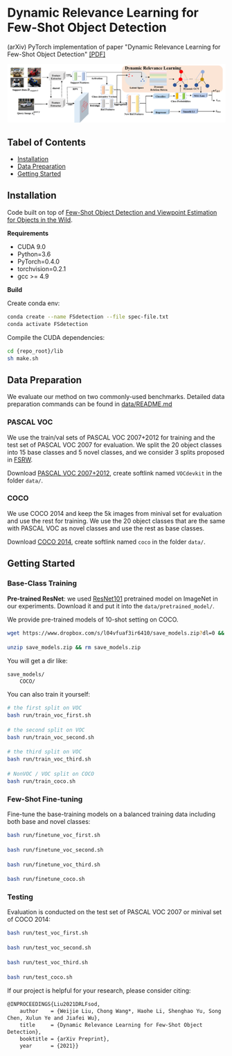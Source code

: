 ﻿# Dynamic Relevance Learning for Few-Shot Object Detection

(arXiv) PyTorch implementation of paper "Dynamic Relevance Learning for Few-Shot Object Detection"
[\[PDF\]](https://arxiv.org/abs/2108.02235)

<p align="center">
<img src="https://github.com/liuweijie19980216/DRL-for-FSOD/blob/master/imgs/figure2.png" width="800px" alt="teaser">
</p>




## Tabel of Contents
* [Installation](#installation)
* [Data Preparation](#data-preparation)
* [Getting Started](#getting-started)


## Installation

Code built on top of [Few-Shot Object Detection and Viewpoint Estimation for Objects in the Wild](https://github.com/YoungXIAO13/FewShotDetection).
 
**Requirements**

* CUDA 9.0
* Python=3.6
* PyTorch=0.4.0
* torchvision=0.2.1
* gcc >= 4.9 

**Build**

Create conda env:
```sh
conda create --name FSdetection --file spec-file.txt
conda activate FSdetection
```

Compile the CUDA dependencies:
```sh
cd {repo_root}/lib
sh make.sh
```

## Data Preparation

We evaluate our method on two commonly-used benchmarks. Detailed data preparation commands can be found in [data/README.md](https://github.com/YoungXIAO13/FewShotDetection/tree/master/data/README.md)

### PASCAL VOC
 
We use the train/val sets of PASCAL VOC 2007+2012 for training and the test set of PASCAL VOC 2007 for evaluation. 
We split the 20 object classes into 15 base classes and 5 novel classes, and we consider 3 splits proposed in [FSRW](https://github.com/ucbdrive/few-shot-object-detection/blob/master/fsdet/data/datasets/builtin_meta.py). 

Download [PASCAL VOC 2007+2012](http://host.robots.ox.ac.uk/pascal/VOC/), create softlink named ``VOCdevkit`` in the folder ``data/``.


### COCO

We use COCO 2014 and keep the 5k images from minival set for evaluation and use the rest for training. 
We use the 20 object classes that are the same with PASCAL VOC as novel classes and use the rest as base classes.

Download [COCO 2014](https://cocodataset.org/#home), create softlink named ``coco`` in the folder ``data/``.


## Getting Started

### Base-Class Training

**Pre-trained ResNet**:
we used [ResNet101](https://www.dropbox.com/s/iev3tkbz5wyyuz9/resnet101_caffe.pth?dl=0) pretrained model on ImageNet in our experiments. 
Download it and put it into the ``data/pretrained_model/``.

We provide pre-trained models of 10-shot setting on COCO.
```bash
wget https://www.dropbox.com/s/l04vfuaf3ir6410/save_models.zip?dl=0 && mv save_models.zip?dl=0 save_models.zip

unzip save_models.zip && rm save_models.zip
```
You will get a dir like:
```
save_models/
    COCO/
```

You can also train it yourself:
```bash
# the first split on VOC
bash run/train_voc_first.sh

# the second split on VOC
bash run/train_voc_second.sh

# the third split on VOC
bash run/train_voc_third.sh

# NonVOC / VOC split on COCO
bash run/train_coco.sh
```

### Few-Shot Fine-tuning

Fine-tune the base-training models on a balanced training data including both base and novel classes:
```bash
bash run/finetune_voc_first.sh

bash run/finetune_voc_second.sh

bash run/finetune_voc_third.sh

bash run/finetune_coco.sh
```


### Testing

Evaluation is conducted on the test set of PASCAL VOC 2007 or minival set of COCO 2014:
```bash
bash run/test_voc_first.sh

bash run/test_voc_second.sh

bash run/test_voc_third.sh

bash run/test_coco.sh
```

If our project is helpful for your research, please consider citing:
```
@INPROCEEDINGS{Liu2021DRLFsod,
    author    = {Weijie Liu, Chong Wang*, Haohe Li, Shenghao Yu, Song Chen, Xulun Ye and Jiafei Wu},
    title     = {Dynamic Relevance Learning for Few-Shot Object Detection},
    booktitle = {arXiv Preprint},
    year      = {2021}}
```
